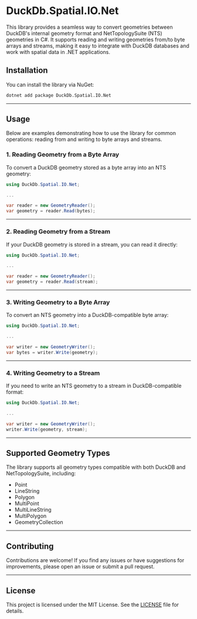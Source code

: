 # DuckDb.Spatial.IO.Net

This library provides a seamless way to convert geometries between DuckDB's internal geometry format and NetTopologySuite (NTS) geometries in C#. It supports reading and writing geometries from/to byte arrays and streams, making it easy to integrate with DuckDB databases and work with spatial data in .NET applications.

## Installation

You can install the library via NuGet:

```bash
dotnet add package DuckDb.Spatial.IO.Net
```

---

## Usage

Below are examples demonstrating how to use the library for common operations: reading from and writing to byte arrays and streams.

### 1. Reading Geometry from a Byte Array

To convert a DuckDB geometry stored as a byte array into an NTS geometry:

```csharp
using DuckDb.Spatial.IO.Net;

...

var reader = new GeometryReader();
var geometry = reader.Read(bytes);
```

---

### 2. Reading Geometry from a Stream

If your DuckDB geometry is stored in a stream, you can read it directly:

```csharp
using DuckDb.Spatial.IO.Net;

...

var reader = new GeometryReader();
var geometry = reader.Read(stream);
```

---

### 3. Writing Geometry to a Byte Array

To convert an NTS geometry into a DuckDB-compatible byte array:

```csharp
using DuckDb.Spatial.IO.Net;

...

var writer = new GeometryWriter();
var bytes = writer.Write(geometry);
```

---

### 4. Writing Geometry to a Stream

If you need to write an NTS geometry to a stream in DuckDB-compatible format:

```csharp
using DuckDb.Spatial.IO.Net;

...

var writer = new GeometryWriter();
writer.Write(geometry, stream);
```

---

## Supported Geometry Types

The library supports all geometry types compatible with both DuckDB and NetTopologySuite, including:

- Point
- LineString
- Polygon
- MultiPoint
- MultiLineString
- MultiPolygon
- GeometryCollection

---

## Contributing

Contributions are welcome! If you find any issues or have suggestions for improvements, please open an issue or submit a pull request.

---

## License

This project is licensed under the MIT License. See the [LICENSE](LICENSE) file for details.
